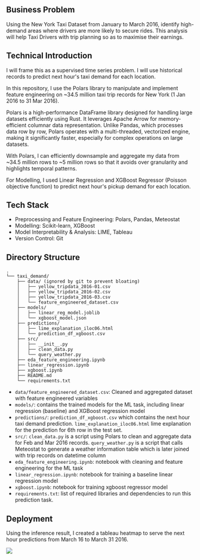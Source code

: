 ## Business Problem

Using the New York Taxi Dataset from January to March 2016, identify high-demand areas where drivers are more likely to secure rides. This analysis will help Taxi Drivers with trip planning so as to maximise their earnings. 

## Technical Introduction

I will frame this as a supervised time series problem. I will use historical records to predict next hour's taxi demand for each location.

In this repository, I use the Polars library to manipulate and implement feature engineering 
on ~34.5 million taxi trip records for New York (1 Jan 2016 to 31 Mar 2016). 

Polars is a high-performance DataFrame library designed for handling large datasets efficiently using Rust. It leverages Apache Arrow for memory-efficient columnar data representation. Unlike Pandas, which processes data row by row, Polars operates with a multi-threaded, vectorized engine, making it significantly faster, especially for complex operations on large datasets. 

With Polars, I can efficiently downsample and aggregate my data from ~34.5 million rows to ~5 million rows so that it avoids over granularity and highlights temporal patterns. 

For Modelling, I used Linear Regression and XGBoost Regressor (Poisson objective function) to predict next hour's pickup demand for each location. 

## Tech Stack

 - Preprocessing and Feature Engineering: Polars, Pandas, Meteostat
 - Modelling: Scikit-learn, XGBoost
 - Model Interpretability & Analysis: LIME, Tableau
 - Version Control: Git 

## Directory Structure 

```
.
└── taxi_demand/
    ├── data/ (ignored by git to prevent bloating)
    │   ├── yellow_tripdata_2016-01.csv
    │   ├── yellow_tripdata_2016-02.csv
    │   ├── yellow_tripdata_2016-03.csv
    │   └── feature_engineered_dataset.csv
    ├── models/
    │   ├── linear_reg_model.joblib
    │   └── xgboost_model.json
    ├── predictions/
    │   ├── lime_explanation_iloc06.html
    │   └── prediction_df_xgboost.csv
    ├── src/
    │   ├── __init__.py
    │   ├── clean_data.py
    │   └── query_weather.py
    ├── eda_feature_engineering.ipynb
    ├── linear_regression.ipynb
    ├── xgboost.ipynb
    ├── README.md
    └── requirements.txt
```

- `data/feature_engineered_dataset.csv`: Cleaned and aggregated dataset with feature engineered variables
- `models/`: contains the trained models for the ML task, including linear regression (baseline) and XGBoost regression model
- `predictions/`: `prediction_df_xgboost.csv` which contains the next hour taxi demand prediction. `lime_explanation_iloc06.html` lime explanation for the prediction for 6th row in the test set. 
- `src/`: `clean_data.py` is a script using Polars to clean and aggregate data for Feb and Mar 2016 records. `query_weather.py` is a script that calls Meteostat to generate a weather information table which is later joined with trip records on datetime column
- `eda_feature_engineering.ipynb`: notebook with cleaning and feature engineering for the ML task
- `linear_regression.ipynb`: notebook for training a baseline linear regression model
- `xgboost.ipynb`: notebook for training xgboost regressor model
- `requirements.txt`: list of required libraries and dependencies to run this prediction task.

## Deployment

Using the inference result, I created a tableau heatmap to serve the next hour predictions from March 16 to March 31 2016. 

<div class='tableauPlaceholder' id='viz1740215509477' style='position: relative'><noscript><a href='#'><img alt=' ' src='https:&#47;&#47;public.tableau.com&#47;static&#47;images&#47;ta&#47;taxi_demand_predictions_xgboost&#47;NextHourTaxiDemandPrediction&#47;1_rss.png' style='border: none' /></a></noscript><object class='tableauViz'  style='display:none;'><param name='host_url' value='https%3A%2F%2Fpublic.tableau.com%2F' /> <param name='embed_code_version' value='3' /> <param name='site_root' value='' /><param name='name' value='taxi_demand_predictions_xgboost&#47;NextHourTaxiDemandPrediction' /><param name='tabs' value='yes' /><param name='toolbar' value='yes' /><param name='static_image' value='https:&#47;&#47;public.tableau.com&#47;static&#47;images&#47;ta&#47;taxi_demand_predictions_xgboost&#47;NextHourTaxiDemandPrediction&#47;1.png' /> <param name='animate_transition' value='yes' /><param name='display_static_image' value='yes' /><param name='display_spinner' value='yes' /><param name='display_overlay' value='yes' /><param name='display_count' value='yes' /><param name='language' value='en-US' /></object></div>                <script type='text/javascript'>                    var divElement = document.getElementById('viz1740215509477');                    var vizElement = divElement.getElementsByTagName('object')[0];                    vizElement.style.width='100%';vizElement.style.height=(divElement.offsetWidth*0.75)+'px';                    var scriptElement = document.createElement('script');                    scriptElement.src = 'https://public.tableau.com/javascripts/api/viz_v1.js';                    vizElement.parentNode.insertBefore(scriptElement, vizElement);                </script>

